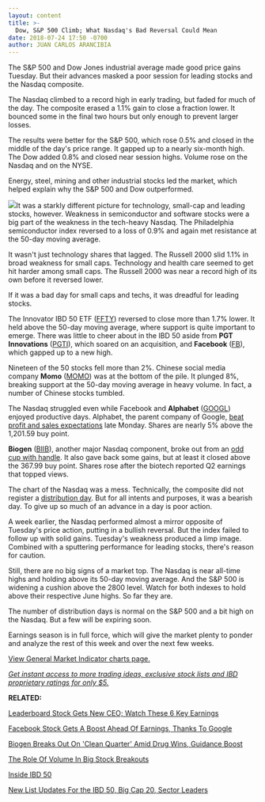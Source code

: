 ```yaml
---
layout: content
title: >-
  Dow, S&P 500 Climb; What Nasdaq's Bad Reversal Could Mean
date: 2018-07-24 17:50 -0700
author: JUAN CARLOS ARANCIBIA
---
```






The S&P 500 and Dow Jones industrial average made good price gains Tuesday. But their advances masked a poor session for leading stocks and the Nasdaq composite.




The Nasdaq climbed to a record high in early trading, but faded for much of the day. The composite erased a 1.1% gain to close a fraction lower. It bounced some in the final two hours but only enough to prevent larger losses.


The results were better for the S&P 500, which rose 0.5% and closed in the middle of the day's price range. It gapped up to a nearly six-month high. The Dow added 0.8% and closed near session highs. Volume rose on the Nasdaq and on the NYSE.


Energy, steel, mining and other industrial stocks led the market, which helped explain why the S&P 500 and Dow outperformed.


![](https://www.investors.com/wp-content/uploads/2018/07/MP072418-216x300.jpg)It was a starkly different picture for technology, small-cap and leading stocks, however. Weakness in semiconductor and software stocks were a big part of the weakness in the tech-heavy Nasdaq. The Philadelphia semiconductor index reversed to a loss of 0.9% and again met resistance at the 50-day moving average.


It wasn't just technology shares that lagged. The Russell 2000 slid 1.1% in broad weakness for small caps. Technology and health care seemed to get hit harder among small caps. The Russell 2000 was near a record high of its own before it reversed lower.


If it was a bad day for small caps and techs, it was dreadful for leading stocks.


The Innovator IBD 50 ETF ([FFTY](https://research.investors.com/quote.aspx?symbol=FFTY)) reversed to close more than 1.7% lower. It held above the 50-day moving average, where support is quite important to emerge. There was little to cheer about in the IBD 50 aside from **PGT Innovations** ([PGTI](https://research.investors.com/quote.aspx?symbol=PGTI)), which soared on an acquisition, and **Facebook** ([FB](https://research.investors.com/quote.aspx?symbol=FB)), which gapped up to a new high.


Nineteen of the 50 stocks fell more than 2%. Chinese social media company **Momo** ([MOMO](https://research.investors.com/quote.aspx?symbol=MOMO)) was at the bottom of the pile. It plunged 8%, breaking support at the 50-day moving average in heavy volume. In fact, a number of Chinese stocks tumbled.


The Nasdaq struggled even while Facebook and **Alphabet** ([GOOGL](https://research.investors.com/quote.aspx?symbol=GOOGL)) enjoyed productive days. Alphabet, the parent company of Google, [beat profit and sales expectations](https://www.investors.com/news/technology/google-earnings-alphabet-fang-stocks/) late Monday. Shares are nearly 5% above the 1,201.59 buy point.


**Biogen** ([BIIB](https://research.investors.com/quote.aspx?symbol=BIIB)), another major Nasdaq component, broke out from an [odd cup with handle](https://www.investors.com/how-to-invest/investors-corner/the-basics-how-to-analyze-a-stocks-cup-with-handle/). It also gave back some gains, but at least it closed above the 367.99 buy point. Shares rose after the biotech reported Q2 earnings that topped views.


The chart of the Nasdaq was a mess. Technically, the composite did not register a [distribution day](http://www.investors.com/ibd-university/market-timing/market-tops/). But for all intents and purposes, it was a bearish day. To give up so much of an advance in a day is poor action.


A week earlier, the Nasdaq performed almost a mirror opposite of Tuesday's price action, putting in a bullish reversal. But the index failed to follow up with solid gains. Tuesday's weakness produced a limp image. Combined with a sputtering performance for leading stocks, there's reason for caution.


Still, there are no big signs of a market top. The Nasdaq is near all-time highs and holding above its 50-day moving average. And the S&P 500 is widening a cushion above the 2800 level. Watch for both indexes to hold above their respective June highs. So far they are.


The number of distribution days is normal on the S&P 500 and a bit high on the Nasdaq. But a few will be expiring soon.


Earnings season is in full force, which will give the market plenty to ponder and analyze the rest of this week and over the next few weeks.


[View General Market Indicator charts page.](https://www.investors.com/wp-content/uploads/2018/07/IBD2407152626GMI.pdf)


[*Get instant access to more trading ideas, exclusive stock lists and IBD proprietary ratings for only $5.*](https://shop.investors.com/offer/splashresponsive.aspx?id=ibddigital-profit&src=A00433A&intcode=IntContentArticle)


**RELATED:**


[Leaderboard Stock Gets New CEO; Watch These 6 Key Earnings](https://www.investors.com/market-trend/stock-market-today/dow-jones-futures-lululemon-ceo-facebook-boeing-visa-paypal-grubhub-earnings/)


[Facebook Stock Gets A Boost Ahead Of Earnings, Thanks To Google](https://www.investors.com/news/technology/facebook-stock-earnings-alphabet/)


[Biogen Breaks Out On 'Clean Quarter' Amid Drug Wins, Guidance Boost](https://www.investors.com/news/technology/biogen-earnings-sales-guidance-top-biogen-stock/)


[The Role Of Volume In Big Stock Breakouts](https://www.investors.com/how-to-invest/investors-corner/a-question-of-imbalance-the-role-of-volume-in-stock-breakouts/)


[Inside IBD 50](https://research.investors.com/stock-lists/ibd-50/)


[New List Updates For the IBD 50, Big Cap 20, Sector Leaders](https://www.investors.com/stock-lists/best-growth-stocks-buy-watch-ibd-stock-lists/)




